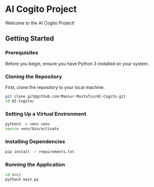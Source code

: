 # AI Cogito Project

Welcome to the AI Cogito Project!

## Getting Started

### Prerequisites

Before you begin, ensure you have Python 3 installed on your system.

### Cloning the Repository

First, clone the repository to your local machine:

```bash
git clone git@github.com:Mansur-Mustafin/AI-Cogito.git
cd AI-Cogito/
```

### Setting Up a Virtual Environment
```bash
python3 -m venv venv
source venv/bin/activate
```

### Installing Dependencies
```bash
pip install -r requirements.txt
```

### Running the Application
```bash
cd src/
python3 main.py
```
